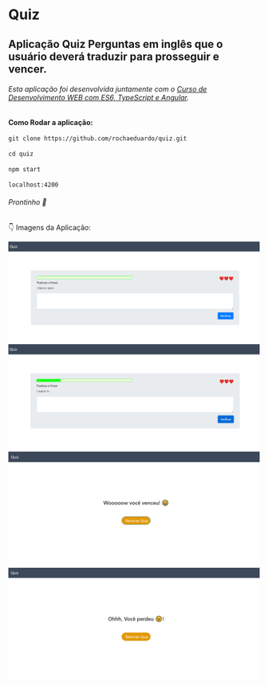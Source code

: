 # Quiz


## Aplicação Quiz Perguntas em inglês que o usuário deverá traduzir para prosseguir e vencer.

###### Esta aplicação foi desenvolvida juntamente com o [Curso de Desenvolvimento WEB com ES6, TypeScript e Angular](https://www.udemy.com/course/curso-de-desenvolvimento-web-com-es6-typescript-e-angular-4/).

**Como Rodar a aplicação:** 

`git clone https://github.com/rochaeduardo/quiz.git`

`cd quiz`

`npm start`

`localhost:4200`

###### Prontinho 🏁

:point_down: Imagens da Aplicação:

![home](https://github.com/rochaeduardo/quiz/blob/master/home.png)
![progresso](https://github.com/rochaeduardo/quiz/blob/master/progresso.png)
![Winner](https://github.com/rochaeduardo/quiz/blob/master/winner.png)
![Loser](https://github.com/rochaeduardo/quiz/blob/master/loser.png)

